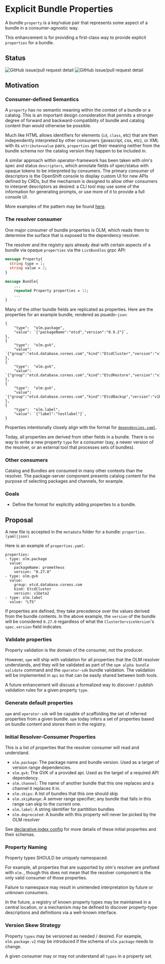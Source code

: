 # Explicit Bundle Properties

A bundle `property` is a key/value pair that represents some aspect of a bundle in a consumer-agnostic way.

This enhancement is for providing a first-class way to provide explicit `properties` for a bundle.

## Status

![GitHub issue/pull request detail](https://img.shields.io/github/issues/detail/state/operator-framework/olm-docs/94?label=docs%20) ![GitHub issue/pull request detail](https://img.shields.io/github/issues/detail/state/operator-framework/operator-registry/569?label=operator-registry%20)

## Motivation

### Consumer-defined Semantics

A `property` has no semantic meaning within the context of a bundle or a catalog. This is an important design consideration that permits a stronger degree of forward and backward-compatiblity of bundle and catalog content than would otherwise be possible. 

Much like HTML allows identifiers for elements (`id`, `class`, etc) that are then independently interpreted by other consumers (javascript, css, etc), or XML with its `attribute=value` pairs, `properties` get their meaning neither from the bundle schema nor the catalog version they happen to be included in.

A similar approach within operator-framework has been taken with olm's spec and status `descriptors`, which annotate fields of spec/status with opaque tokens to be interpreted by consumers. The primary consumer of descriptors is the OpenShift console to display custom UI for new APIs defined by CRDs, but the mechanism is designed to allow other consumers to interpret descriptors as desired: a CLI tool may use some of the information for generating prompts, or use more of it to provide a full console UI.

More examples of the pattern may be found [here](https://en.wikipedia.org/wiki/Attribute%E2%80%93value_pair).

### The resolver consumer

One major consumer of bundle properties is OLM, which reads them to determine the surface that is exposed to the dependency resolver.

The resolver and the registry apis already deal with certain aspects of a bundle via opaque `properties` via the `ListBundles` grpc API:

```proto
message Property{
  string type = 1;
  string value = 2;
}

message Bundle{
    ... 
	repeated Property properties = 12;
    ...
}
```

Many of the other bundle fields are replicated as properties. Here are the properties for an example bundle, rendered as psuedo-`json`:

```json5
{
    "type":  "olm.package",
    "value": `{"packageName":"etcd","version":"0.9.2"}`,
},
{
    "type":  "olm.gvk",
    "value": `{"group":"etcd.database.coreos.com","kind":"EtcdCluster","version":"v1beta2"}`,
},
{
    "type":  "olm.gvk",
    "value": `{"group":"etcd.database.coreos.com","kind":"EtcdRestore","version":"v1beta2"}`,
},
{
    "type":  "olm.gvk",
    "value": `{"group":"etcd.database.coreos.com","kind":"EtcdBackup","version":"v1beta2"}`,
},
{
    "type":  "olm.label",
    "value": `{"label":"testlabel"}`,
}
```

Properties intentionally closely align with the format for [`dependencies.yaml`](https://github.com/operator-framework/operator-registry/blob/master/docs/design/operator-bundle.md#bundle-dependencies).

Today, all properties are derived from other fields in a bundle. There is no way to write a new property `type` for a consumer (say, a newer version of the resolver, or an external tool that processes sets of bundles).

### Other consumers

Catalog and Bundles are consumed in many other contexts than the resolver. The package-server component presents catalog content for the purpose of selecting packages and channels, for example. 

### Goals

- Define the format for explicitly adding properties to a bundle.

## Proposal

A new file is accepted in the `metadata` folder for a bundle: `properties.(yaml|json)`

Here is an example of `properties.yaml`:

```yaml=
properties:
- type: olm.package
  value:
    packageName: prometheus
    version: "0.27.0"
- type: olm.gvk
  value:
    group: etcd.database.coreos.com
    kind: EtcdCluster
    version: v1beta2
- type: olm.label
  value: "LTS"
```

If properties are defined, they take precedence over the values derived from the bundle contents. In the above example, the `version` of the bundle will be considered `0.27.0` regardless of what the `ClusterServiceVersion`'s `spec.version` field indicates.

### Validate properties

Property validation is the domain of the consumer, not the producer. 

However, `opm` will ship with validation for all properties that the OLM resolver understands, and they will be validated as part of the `opm alpha bundle validate` command and the `operator-sdk` bundle validation. The validation will be implemented in `api` so that can be easily shared between both tools.

A future enhancement will discuss a formalized way to discover / publish validation rules for a given property `type`.

### Generate default properties

`opm` and `operator-sdk` will be capable of scaffolding the set of inferred properties from a given bundle. `opm` today infers a set of properties based on bundle content and stores them in the registry.

### Initial Resolver-Consumer Properties

This is a list of properties that the resolver consumer will read and understand.

- `olm.package`: The package name and bundle version. Used as a target of version range dependencies.
- `olm.gvk`: The GVK of a provided api. Used as the target of a required API dependency.
- `olm.channel`: The name of another bundle that this one replaces and a channel it replaces it in.
- `olm.skips`: A list of bundles that this one should skip
- `olm.skipRange`: A semver range specifier; any bundle that falls in this range can skip to the current one.
- `olm.label`: A string identifier for partitition bundles
- `olm.deprecated`: A bundle with this property will never be picked by the OLM resolver

See [declarative index config](https://github.com/operator-framework/enhancements/blob/master/enhancements/declarative-index-config.md) for more details of these initial properties and their schemas.

### Property Naming

Property types SHOULD be uniquely namespaced. 

For example, all properties that are supported by olm's resolver are prefixed with `olm.`, though this does not mean that the resolver component is the only valid consumer of those properties.

Failure to namespace may result in unintended interpretation by future or unknown consumers. 

In the future, a registry of known property types may be maintained in a central location, or a mechanism may be defined to discover property-type descriptions and definitions via a well-known interface.

### Version Skew Strategy

Property `types` may be versioned as needed / desired. For example, `olm.package.v2` may be introduced if the schema of `olm.package` needs to change.

A given consumer may or may not understand all `types` in a property set.
